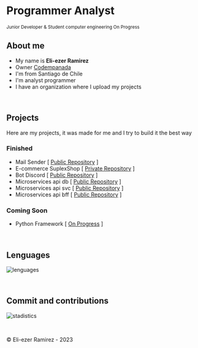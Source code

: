<h1>Programmer Analyst</h1>
<sub> Junior Developer & Student computer engineering On Progress</sub>



<h2>About me</h2>
<ul> 
    <li>My name is <strong>Eli-ezer Ramirez</strong></li> 
    <li>Owner <a href="https://github.com/Codempanada">Codempanada</a></li>
    <li>I'm from Santiago de Chile</li>
    <li>I'm analyst programmer</li>
    <li>I have an organization where I upload my projects</li>     
</ul>


</br>

<h2>Projects</h2>
<p>Here are my projects, it was made for me and I try to build it the best way</p>
<h3>Finished</h3>
<ul>
    <li>Mail Sender [ <a href="https://github.com/Codempanada/email-sender">Public Repository</a> ]</li>
    <li>E-commerce SuplexShop [ <a href="/">Private Repository</a> ]</li>
    <li>Bot Discord [ <a href="https://github.com/EliezerRamirezRuiz/Bot-edelpa">Public Repository</a> ]</li>
    <li>Microservices api db [ <a href="https://github.com/EliezerRamirezRuiz/db-productos">Public Repository</a> ]</li>
    <li>Microservices api svc [ <a href="https://github.com/EliezerRamirezRuiz/svc-productos">Public Repository</a> ]</li>
    <li>Microservices api bff [ <a href="https://github.com/EliezerRamirezRuiz/bff-productos">Public Repository</a> ]</li>
</ul>
<h3>Coming Soon</h3>
<ul>
    <li>Python Framework [ <a href="/">On Progress</a> ]</li>
</ul>
</br>

## Lenguages

![lenguages](http://github-profile-summary-cards.vercel.app/api/cards/most-commit-language?username=EliezerRamirezRuiz&theme=github_dark)

</br>

## Commit and contributions

![stadistics](http://github-profile-summary-cards.vercel.app/api/cards/profile-details?username=EliezerRamirezRuiz&theme=github_dark)


</br>

©️ Eli-ezer Ramirez - 2023

